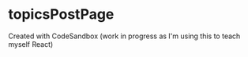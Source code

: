 # topicsPostPage
Created with CodeSandbox 
(work in progress as I'm using this to teach myself React) 
